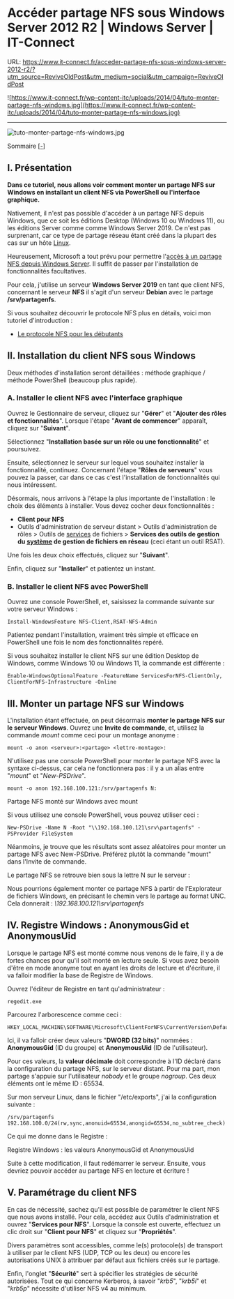 # Accéder partage NFS sous Windows Server 2012 R2 | Windows Server | IT-Connect

URL: https://www.it-connect.fr/acceder-partage-nfs-sous-windows-server-2012-r2/?utm_source=ReviveOldPost&utm_medium=social&utm_campaign=ReviveOldPost

![https://www.it-connect.fr/wp-content-itc/uploads/2014/04/tuto-monter-partage-nfs-windows.jpg](https://www.it-connect.fr/wp-content-itc/uploads/2014/04/tuto-monter-partage-nfs-windows.jpg)

---

![tuto-monter-partage-nfs-windows.jpg](tuto-monter-partage-nfs-windows.jpg)

Sommaire [[-](https://www.it-connect.fr/acceder-partage-nfs-sous-windows-server-2012-r2/#)]

## I. Présentation

**Dans ce tutoriel, nous allons voir comment monter un partage NFS sur Windows en installant un client NFS via PowerShell ou l'interface graphique.**

Nativement, il n'est pas possible d'accéder à un partage NFS depuis Windows, que ce soit les éditions Desktop (Windows 10 ou Windows 11), ou les éditions Server comme comme Windows Server 2019. Ce n'est pas surprenant, car ce type de partage réseau étant créé dans la plupart des cas sur un hôte [Linux](https://www.it-connect.fr/cours-tutoriels/administration-systemes/linux/).

Heureusement, Microsoft a tout prévu pour permettre l'[accès à un partage NFS depuis Windows Server](https://www.it-connect.fr/creation-dun-espace-de-stockage-reseau-nfs-avec-freenas-et-ajout-dans-vmware-esxesxi/). Il suffit de passer par l'installation de fonctionnalités facultatives.

Pour cela, j'utilise un serveur **Windows Server 2019** en tant que client NFS, concernant le serveur **NFS** il s'agit d'un serveur **Debian** avec le partage **/srv/partagenfs**.

Si vous souhaitez découvrir le protocole NFS plus en détails, voici mon tutoriel d'introduction :

- [Le protocole NFS pour les débutants](https://www.it-connect.fr/le-protocole-nfs-pour-les-debutants/)

## II. Installation du client NFS sous Windows

Deux méthodes d'installation seront détaillées : méthode graphique / méthode PowerShell (beaucoup plus rapide).

### A. Installer le client NFS avec l'interface graphique

Ouvrez le Gestionnaire de serveur, cliquez sur "**Gérer**" et "**Ajouter des rôles et fonctionnalités**". Lorsque l'étape "**Avant de commencer**" apparaît, cliquez sur "**Suivant**".

Sélectionnez "**Installation basée sur un rôle ou une fonctionnalité**" et poursuivez.

Ensuite, sélectionnez le serveur sur lequel vous souhaitez installer la fonctionnalité, continuez. Concernant l'étape "**Rôles de serveurs**" vous pouvez la passer, car dans ce cas c'est l'installation de fonctionnalités qui nous intéressent.

Désormais, nous arrivons à l'étape la plus importante de l'installation : le choix des éléments à installer. Vous devez cocher deux fonctionnalités :

- **Client pour NFS**
- Outils d'administration de serveur distant > Outils d'administration de rôles > Outils de [services](https://www.it-connect.fr/cours-tutoriels/administration-systemes/linux/services/) de fichiers > **Services des outils de gestion du [système](https://www.it-connect.fr/cours-tutoriels/administration-systemes/windows-server/systeme/) de gestion de fichiers en réseau** (ceci étant un outil RSAT).

Une fois les deux choix effectués, cliquez sur "**Suivant**".

Enfin, cliquez sur "**Installer**" et patientez un instant.

### B. Installer le client NFS avec PowerShell

Ouvrez une console PowerShell, et, saisissez la commande suivante sur votre serveur Windows :

```
Install-WindowsFeature NFS-Client,RSAT-NFS-Admin
```

Patientez pendant l'installation, vraiment très simple et efficace en PowerShell une fois le nom des fonctionnalités repéré.

Si vous souhaitez installer le client NFS sur une édition Desktop de Windows, comme Windows 10 ou Windows 11, la commande est différente :

```
Enable-WindowsOptionalFeature -FeatureName ServicesForNFS-ClientOnly, ClientForNFS-Infrastructure -Online
```

## III. Monter un partage NFS sur Windows

L'installation étant effectuée, on peut désormais **monter le partage NFS sur le serveur Windows**. Ouvrez une **Invite de commande**, et, utilisez la commande *mount* comme ceci pour un montage anonyme :

```
mount -o anon <serveur>:<partage> <lettre-montage>:
```

N'utilisez pas une console PowerShell pour monter le partage NFS avec la syntaxe ci-dessus, car cela ne fonctionnera pas : il y a un alias entre "*mount*" et "*New-PSDrive*".

```
mount -o anon 192.168.100.121:/srv/partagenfs N:
```

Partage NFS monté sur Windows avec mount

Si vous utilisez une console PowerShell, vous pouvez utiliser ceci :

```
New-PSDrive -Name N -Root "\\192.168.100.121\srv\partagenfs" -PSProvider FileSystem
```

Néanmoins, je trouve que les résultats sont assez aléatoires pour monter un partage NFS avec New-PSDrive. Préférez plutôt la commande "mount" dans l'Invite de commande.

Le partage NFS se retrouve bien sous la lettre N sur le serveur :

Nous pourrions également monter ce partage NFS à partir de l'Explorateur de fichiers Windows, en précisant le chemin vers le partage au format UNC. Cela donnerait : *\\192.168.100.121\srv\partagenfs*

## IV. Registre Windows : AnonymousGid et AnonymousUid

Lorsque le partage NFS est monté comme nous venons de le faire, il y a de fortes chances pour qu'il soit monté en lecture seule. Si vous avez besoin d'être en mode anonyme tout en ayant les droits de lecture et d'écriture, il va falloir modifier la base de Registre de Windows.

Ouvrez l'éditeur de Registre en tant qu'administrateur :

```
regedit.exe
```

Parcourez l'arborescence comme ceci :

```
HKEY_LOCAL_MACHINE\SOFTWARE\Microsoft\ClientForNFS\CurrentVersion\Default
```

Ici, il va falloir créer deux valeurs "**DWORD (32 bits)**" nommées : **AnonymousGid** (ID du groupe) et **AnonymousUid** (ID de l'utilisateur).

Pour ces valeurs, la **valeur décimale** doit correspondre à l'ID déclaré dans la configuration du partage NFS, sur le serveur distant. Pour ma part, mon partage s'appuie sur l'utilisateur *nobody* et le groupe *nogroup*. Ces deux éléments ont le même ID : 65534.

Sur mon serveur Linux, dans le fichier "/etc/exports", j'ai la configuration suivante :

```
/srv/partagenfs 192.168.100.0/24(rw,sync,anonuid=65534,anongid=65534,no_subtree_check)
```

Ce qui me donne dans le Registre :

Registre Windows : les valeurs AnonymousGid et AnonymousUid

Suite à cette modification, il faut redémarrer le serveur. Ensuite, vous devriez pouvoir accéder au partage NFS en lecture et écriture !

## V. Paramétrage du client NFS

En cas de nécessité, sachez qu'il est possible de paramétrer le client NFS que nous avons installé. Pour cela, accédez aux Outils d'administration et ouvrez "**Services pour NFS**". Lorsque la console est ouverte, effectuez un clic droit sur "**Client pour NFS**" et cliquez sur "**Propriétés**".

Divers paramètres sont accessibles, comme le(s) protocole(s) de transport à utiliser par le client NFS (UDP, TCP ou les deux) ou encore les autorisations UNIX à attribuer par défaut aux fichiers créés sur le partage.

Enfin, l'onglet "**Sécurité**" sert à spécifier les stratégies de sécurité autorisées. Tout ce qui concerne Kerberos, à savoir "*krb5*", "*krb5i*" et "*krb5p*" nécessite d'utiliser NFS v4 au minimum.